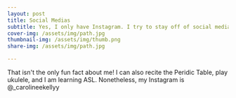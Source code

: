 ```yaml
---
layout: post
title: Social Medias
subtitle: Yes, I only have Instagram. I try to stay off of social media
cover-img: /assets/img/path.jpg
thumbnail-img: /assets/img/thumb.png
share-img: /assets/img/path.jpg

---
```



That isn't the only fun fact about me! I can also recite the Peridic Table, play ukulele, and I am learning ASL. Nonetheless, my Instagram is @_carolineekellyy
